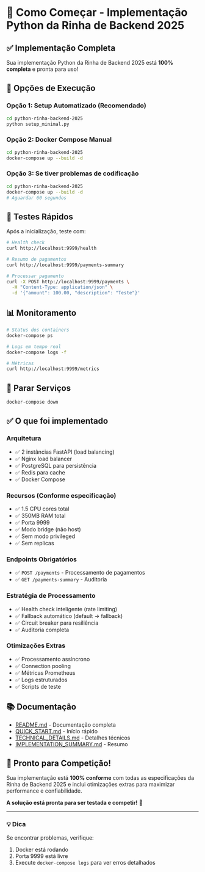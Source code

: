 # 🚀 Como Começar - Implementação Python da Rinha de Backend 2025

## ✅ Implementação Completa

Sua implementação Python da Rinha de Backend 2025 está **100% completa** e pronta para uso! 

## 🎯 Opções de Execução

### Opção 1: Setup Automatizado (Recomendado)
```bash
cd python-rinha-backend-2025
python setup_minimal.py
```

### Opção 2: Docker Compose Manual
```bash
cd python-rinha-backend-2025
docker-compose up --build -d
```

### Opção 3: Se tiver problemas de codificação
```bash
cd python-rinha-backend-2025
docker-compose up --build -d
# Aguardar 60 segundos
```

## 🧪 Testes Rápidos

Após a inicialização, teste com:

```bash
# Health check
curl http://localhost:9999/health

# Resumo de pagamentos
curl http://localhost:9999/payments-summary

# Processar pagamento
curl -X POST http://localhost:9999/payments \
  -H "Content-Type: application/json" \
  -d '{"amount": 100.00, "description": "Teste"}'
```

## 📊 Monitoramento

```bash
# Status dos containers
docker-compose ps

# Logs em tempo real
docker-compose logs -f

# Métricas
curl http://localhost:9999/metrics
```

## 🛑 Parar Serviços

```bash
docker-compose down
```

## ✅ O que foi implementado

### Arquitetura
- ✅ 2 instâncias FastAPI (load balancing)
- ✅ Nginx load balancer
- ✅ PostgreSQL para persistência
- ✅ Redis para cache
- ✅ Docker Compose

### Recursos (Conforme especificação)
- ✅ 1.5 CPU cores total
- ✅ 350MB RAM total
- ✅ Porta 9999
- ✅ Modo bridge (não host)
- ✅ Sem modo privileged
- ✅ Sem replicas

### Endpoints Obrigatórios
- ✅ `POST /payments` - Processamento de pagamentos
- ✅ `GET /payments-summary` - Auditoria

### Estratégia de Processamento
- ✅ Health check inteligente (rate limiting)
- ✅ Fallback automático (default → fallback)
- ✅ Circuit breaker para resiliência
- ✅ Auditoria completa

### Otimizações Extras
- ✅ Processamento assíncrono
- ✅ Connection pooling
- ✅ Métricas Prometheus
- ✅ Logs estruturados
- ✅ Scripts de teste

## 📚 Documentação

- [README.md](README.md) - Documentação completa
- [QUICK_START.md](QUICK_START.md) - Início rápido
- [TECHNICAL_DETAILS.md](TECHNICAL_DETAILS.md) - Detalhes técnicos
- [IMPLEMENTATION_SUMMARY.md](IMPLEMENTATION_SUMMARY.md) - Resumo

## 🎉 Pronto para Competição!

Sua implementação está **100% conforme** com todas as especificações da Rinha de Backend 2025 e inclui otimizações extras para maximizar performance e confiabilidade.

**A solução está pronta para ser testada e competir!** 🚀

---

### 💡 Dica
Se encontrar problemas, verifique:
1. Docker está rodando
2. Porta 9999 está livre
3. Execute `docker-compose logs` para ver erros detalhados 